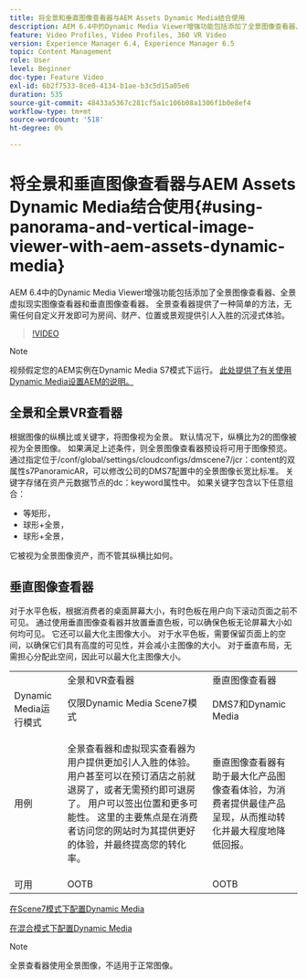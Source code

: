 ```yaml
---
title: 将全景和垂直图像查看器与AEM Assets Dynamic Media结合使用
description: AEM 6.4中的Dynamic Media Viewer增强功能包括添加了全景图像查看器、全景虚拟现实图像查看器和垂直图像查看器。 全景查看器提供了一种简单的方法，无需任何自定义开发即可为房间、财产、位置或景观提供引人入胜的沉浸式体验。
feature: Video Profiles, Video Profiles, 360 VR Video
version: Experience Manager 6.4, Experience Manager 6.5
topic: Content Management
role: User
level: Beginner
doc-type: Feature Video
exl-id: 6b2f7533-8ce0-4134-b1ae-b3c5d15a05e6
duration: 535
source-git-commit: 48433a5367c281cf5a1c106b08a1306f1b0e8ef4
workflow-type: tm+mt
source-wordcount: '518'
ht-degree: 0%

---
```


# 将全景和垂直图像查看器与AEM Assets Dynamic Media结合使用{#using-panorama-and-vertical-image-viewer-with-aem-assets-dynamic-media}

AEM 6.4中的Dynamic Media Viewer增强功能包括添加了全景图像查看器、全景虚拟现实图像查看器和垂直图像查看器。 全景查看器提供了一种简单的方法，无需任何自定义开发即可为房间、财产、位置或景观提供引人入胜的沉浸式体验。

>[!VIDEO](https://video.tv.adobe.com/v/24156?quality=12&learn=on)

>[!NOTE]
>
>视频假定您的AEM实例在Dynamic Media S7模式下运行。 [此处提供了有关使用Dynamic Media设置AEM的说明。](https://helpx.adobe.com/cn/experience-manager/6-3/assets/using/config-dynamic-fp-14410.html)

## 全景和全景VR查看器

根据图像的纵横比或关键字，将图像视为全景。 默认情况下，纵横比为2的图像被视为全景图像。 如果满足上述条件，则全景图像查看器预设将可用于图像预览。 通过指定位于/conf/global/settings/cloudconfigs/dmscene7/jcr：content的双属性s7PanoramicAR，可以修改公司的DMS7配置中的全景图像长宽比标准。 关键字存储在资产元数据节点的dc：keyword属性中。 如果关键字包含以下任意组合：

* 等矩形，
* 球形+全景，
* 球形+全景，

它被视为全景图像资产，而不管其纵横比如何。

## 垂直图像查看器

对于水平色板，根据消费者的桌面屏幕大小，有时色板在用户向下滚动页面之前不可见。 通过使用垂直图像查看器并放置垂直色板，可以确保色板无论屏幕大小如何均可见。 它还可以最大化主图像大小。 对于水平色板，需要保留页面上的空间，以确保它们具有高度的可见性，并会减小主图像的大小。 对于垂直布局，无需担心分配此空间，因此可以最大化主图像大小。

<table> 
 <tbody>
  <tr>
   <td> </td>
   <td>全景和VR查看器</td>
   <td>垂直图像查看器</td>
  </tr>
  <tr>
   <td>Dynamic Media运行模式</td>
   <td>仅限Dynamic Media Scene7模式</td>
   <td>DMS7和Dynamic Media</td>
  </tr>
  <tr>
   <td>用例</td>
   <td><p>全景查看器和虚拟现实查看器为用户提供更加引人入胜的体验。 用户甚至可以在预订酒店之前就退房了，或者无需预约即可退房了。 用户可以签出位置和更多可能性。 这里的主要焦点是在消费者访问您的网站时为其提供更好的体验，并最终提高您的转化率。</p> <p> </p> </td> 
   <td><p>垂直图像查看器有助于最大化产品图像查看体验，为消费者提供最佳产品呈现，从而推动转化并最大程度地降低回报。</p> <p> </p> </td>
  </tr>
  <tr>
   <td>可用 </td>
   <td>OOTB</td>
   <td>OOTB</td>
  </tr>
 </tbody>
</table>

[在Scene7模式下配置Dynamic Media](https://helpx.adobe.com/cn/experience-manager/6-5/assets/using/config-dms7.html)

[在混合模式下配置Dynamic Media](https://helpx.adobe.com/cn/experience-manager/6-5/assets/using/config-dynamic.html)

>[!NOTE]
>
>全景查看器使用全景图像，不适用于正常图像。
